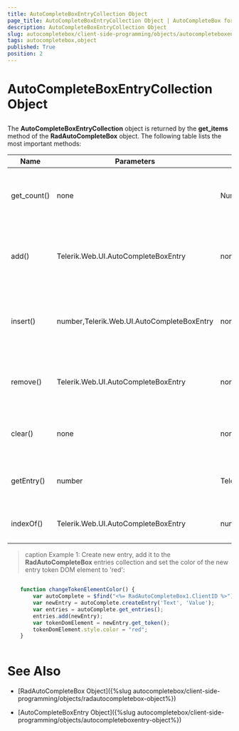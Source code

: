 ```yaml
---
title: AutoCompleteBoxEntryCollection Object
page_title: AutoCompleteBoxEntryCollection Object | AutoCompleteBox for ASP.NET AJAX Documentation
description: AutoCompleteBoxEntryCollection Object
slug: autocompletebox/client-side-programming/objects/autocompleteboxentrycollection-object
tags: autocompletebox,object
published: True
position: 2
---
```


# AutoCompleteBoxEntryCollection Object



## 

The **AutoCompleteBoxEntryCollection** object is returned by the **get_items** method of the **RadAutoCompleteBox** object. The following table lists the most important methods:


| Name | Parameters | Return Type | Description |
| ------ | ------ | ------ | ------ |
|get_count()|none|Number|Returns the number of the entries present in the Entry collection.|
|add()|Telerik.Web.UI.AutoCompleteBoxEntry|none|Adds the specified entry into the Entry collection. See **Example 1**.|
|insert()|number,Telerik.Web.UI.AutoCompleteBoxEntry|none|Inserts an entry in the Entry collection with the specified index.|
|remove()|Telerik.Web.UI.AutoCompleteBoxEntry|none|Removes the specified entry from the Entry collection.|
|clear()|none|none|Clears all the entries from the Entry collection.|
|getEntry()|number|Telerik.Web.UI.AutoCompleteBoxEntry|Returns the entry with the specified index.|
|indexOf()|Telerik.Web.UI.AutoCompleteBoxEntry|number|Returns the index of the specified entry.|


>caption Example 1: Create new entry, add it to the **RadAutoCompleteBox** entries collection and set the color of the new entry token DOM element to 'red':
````JavaScript
	
	function changeTokenElementColor() {
		var autoComplete = $find("<%= RadAutoCompleteBox1.ClientID %>");
		var newEntry = autoComplete.createEntry('Text', 'Value');
		var entries = autoComplete.get_entries();
		entries.add(newEntry);
		var tokenDomElement = newEntry.get_token();
		tokenDomElement.style.color = "red";
    }
	
````



# See Also

 * [RadAutoCompleteBox Object]({%slug autocompletebox/client-side-programming/objects/radautocompletebox-object%})

 * [AutoCompleteBoxEntry Object]({%slug autocompletebox/client-side-programming/objects/autocompleteboxentry-object%})
 

